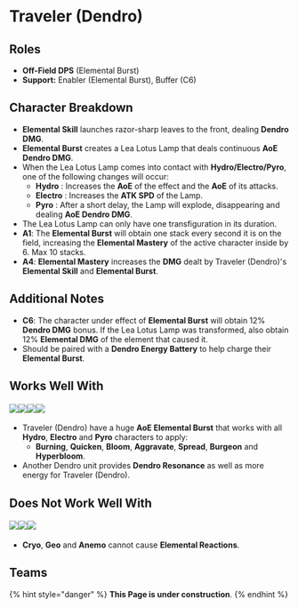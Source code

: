 # Traveler (Dendro)

## Roles

* **Off-Field DPS** (Elemental Burst)
* **Support:** Enabler (Elemental Burst), Buffer (C6)

## **Character Breakdown**

* **Elemental Skill** launches razor-sharp leaves to the front, dealing **Dendro DMG**.
* **Elemental Burst** creates a Lea Lotus Lamp that deals continuous **AoE Dendro DMG**.
* When the Lea Lotus Lamp comes into contact with **Hydro/Electro/Pyro**, one of the following changes will occur:
  * **Hydro** : Increases the **AoE** of the effect and the **AoE** of its attacks.
  * **Electro** : Increases the **ATK SPD** of the Lamp.
  * **Pyro** : After a short delay, the Lamp will explode, disappearing and dealing **AoE Dendro DMG**.
* The Lea Lotus Lamp can only have one transfiguration in its duration.
* **A1**: The **Elemental Burst** will obtain one stack every second it is on the field, increasing the **Elemental Mastery** of the active character inside by 6. Max 10 stacks.
* **A4**: **Elemental Mastery** increases the **DMG** dealt by Traveler (Dendro)'s **Elemental Skill** and **Elemental Burst**.

## **Additional Notes**

* **C6**: The character under effect of **Elemental Burst** will obtain 12% **Dendro DMG** bonus. If the Lea Lotus Lamp was transformed, also obtain 12% **Elemental DMG** of the element that caused it.
* Should be paired with a **Dendro Energy Battery** to help charge their **Elemental Burst**.

## **Works Well With**

#### ![](../../.gitbook/assets/ui\_icon\_dendro.webp)![](../../.gitbook/assets/ui\_icon\_electro.webp)![](../../.gitbook/assets/ui\_icon\_hydro.webp)![](../../.gitbook/assets/ui\_icon\_pyro.webp)&#x20;

* Traveler (Dendro) have a huge **AoE Elemental Burst** that works with all **Hydro**, **Electro** and **Pyro** characters to apply:
  * **Burning**, **Quicken**, **Bloom**, **Aggravate**, **Spread**, **Burgeon** and **Hyperbloom**.
* Another Dendro unit provides **Dendro Resonance** as well as more energy for Traveler (Dendro).

## **Does Not Work Well With**

#### ![](../../.gitbook/assets/ui\_icon\_anemo.webp)![](../../.gitbook/assets/ui\_icon\_cryo.webp)![](../../.gitbook/assets/ui\_icon\_geo.webp)

* **Cryo**, **Geo** and **Anemo** cannot cause **Elemental Reactions**.

## **Teams**

{% hint style="danger" %}
**This Page is under construction**.
{% endhint %}
